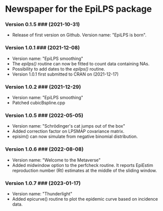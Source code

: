 # Newspaper for the EpiLPS package #

### Version 0.1.5 ### (**2021-10-31**)

* Release of first version on Github. Version name: "EpiLPS is born".

### Version 1.0.1 ### (**2021-12-08**)

* Version name: "EpiLPS smoothing"
* The *epilps()* routine can now be fitted to count data containing NAs.
* Possibility to add dates to the *epilps()* routine.
* Version 1.0.1 first submitted to CRAN on (2021-12-17)

### Version 1.0.2 ### (**2021-12-29**)

* Version name: "EpiLPS smoothing"
* Patched cubicBspline.cpp

### Version 1.0.5 ### (**2022-05-05**)

* Version name: "Schrödinger's cat jumps out of the box"
* Added correction factor on LPSMAP covariance matrix.
* episim() can now simulate from negative binomial distribution.

### Version 1.0.6 ### (**2022-08-08**)

* Version name: "Welcome to the Metaverse"
* Added midwindow option to the perfcheck routine. It reports EpiEstim 
  reproduction number (Rt) estimates at the middle of the sliding window.
  
### Version 1.0.7 ### (**2023-01-17**)

* Version name: "Thunderlight"
* Added epicurve() routine to plot the epidemic curve based on incidence data.
